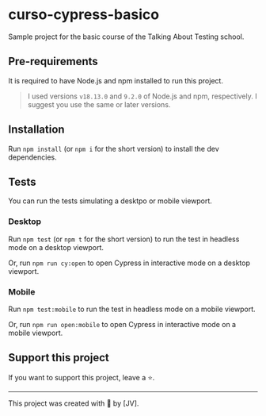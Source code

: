 # curso-cypress-basico

Sample project for the basic course of the Talking About Testing school.

## Pre-requirements

It is required to have Node.js and npm installed to run this project.

> I used versions `v18.13.0` and `9.2.0` of Node.js and npm, respectively. I suggest you use the same or later versions.

## Installation

Run `npm install` (or `npm i` for the short version) to install the dev dependencies.

## Tests

You can run the tests simulating a desktpo or mobile viewport.

### Desktop

Run `npm test` (or `npm t` for the short version) to run the test in headless
mode on a desktop viewport.

Or, run `npm run cy:open` to open Cypress in interactive mode  on a desktop viewport.

### Mobile

Run `npm test:mobile` to run the test in headless mode on a mobile viewport.

Or, run `npm run open:mobile` to open Cypress in interactive mode  on a mobile viewport.

## Support this project

If you want to support this project, leave a ⭐.

___

This project was created with 💚 by [JV].